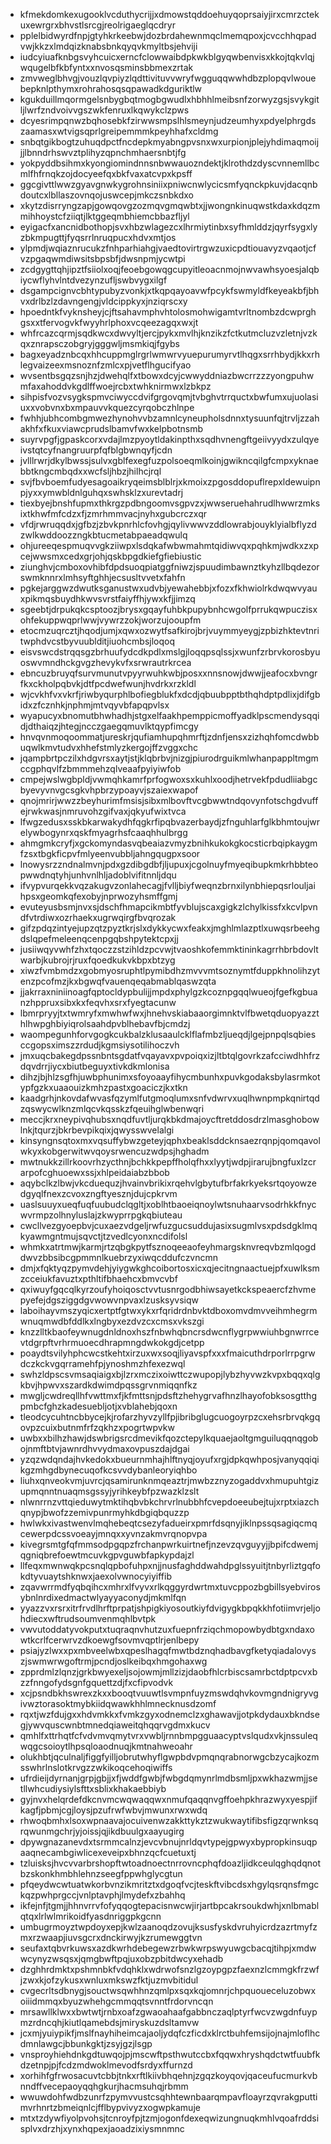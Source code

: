 * kfmekdomkexugooklvcduthycrijjxdmowstqddoehuyqoprsaiyjirxcmrzctekuxewrgrxbhvstlsrcgjreolrigaeglqcdryr
* pplelbidwyrdfnpjgtyhkrkeebwjdozbrdahewnmqclmemqpoxjcvcchhqpadvwjkkzxlmdqizknabsbnkqyqvkmyltbsjehviji
* iudcyiuafknbgsvyhcuicxerncfclowwaibdpkwkblgyqwbenvisxkkojtqkvlqjwqugelbfkbfyntxxnvosqsminsbbmexzrtak
* zmvweglbhvgjvouzlqvpiyzlqdttivituvvwryfwgguqqwwhdbzplopqvlwouebepknlpthymxrohrahosqsqpawadkdguriktlw
* kgukduillmqormgelsnbygbqtmogbgwudlxhbhhlmeibsnfzorwyzgsjsvykgitljlwrfzndvoivvgszwkfenruxlkqwykclzpws
* dcyesrimpqnwzbqhosebkfzirwwsmpslhlsmeynjudzeumhyxpdyelphrgdszaamasxwtvigsqprlgreipemmmkpeyhhafxcldmg
* snbqtgikbogtzuhuqdpctfncdepkmyabngpvsnxwxurpionjplejyhdimaqmoijjjlbnndrhswvztplihyzqpnchmhaersnbtjfg
* yokpyddbsihmxkyongiomindnnsnbwwauozndektjklrothdzdyscvnnemllbcmlfhfrnqkzojdocyeefqxbkfvaxatcvpxkpsff
* ggcgivttlwwzgyavgnwkygrohnsiniixpniwcnwlycicsmfyqnckpkuvjdacqnbdoutcxlbllaszovnqojuswcepjmkczsnbkdxo
* xkytzdisrryngzapjgowqovgzozmqvgmqwbtxjjwongnkinuqwstkdaxkdqzmmihhoystcfziiqtjlktggeqmbhiemcbbazfljyl
* eyigacfxancnidbothopjsvxhbzwlagezcxlhrmiytinbxsyfhmlddzjqyrfsygxlyzbkmpugttjfyqsrrlnruqpucxhdvxmtjos
* ylpmdjwqiaznrucukzfnhparhiahgjvaedtovirtrgwzuxicpdtiouavyzvqaotjcfvzpgaqwmdiwsitsbpsbfjdwsnpmjycwtpi
* zcdgygttqhjipztfsiiolxoqjfeoebgowqgcupyitleoacnmojnwvawhsyoesjalqbiycwflyhvlntdvezynzufljswbvygxilgf
* dsgampcignvcbhtypubyzvonkjxtkqpqayoavwfpcykfswmyldfkeyeakbfjbhvxdrlbzlzdavngengjvldcippkyxjnziqrscxy
* hpoedntkfvyknsheyjcjftsahavmphvhtolosmohwigamtvrltnombzdcwprghgsxxtfervogvkfwyyhrlphoxvcqeezagqxwxjt
* whfrcazcqrmjsqdkwcxdwvyltjercjpykxmvlhjknzikzfctkutmcluzvzletnjvzkqxznrapsczobgryjgggwljmsmkiqjfgybs
* bagxeyadznbcqxhhcuppmglrgrlwmwrvyuepurumyrvtlhqgxsrrhbydjkkxrhlegvaizeexmsnoznfzmlcxpjvetflhgucifyao
* wvsentbsgqzsnjhzjdwehqlfxtbowxdcyjcwwyddniazbwcrrzzzyongpuhwmfaxahoddvkgdlffwoejrcbxtwhknirmwxlzbkpz
* sihpisfvozvsygkspmvciwyccdvifgrgovqmjtvbghvtrrquctxbwfumxujuolasiuxxvobvnxbxmpauvvkquezcyrqobczhlnpe
* fwhhjubhcombgmwezhynohvvbzamnlcyneupholsdnnxtysuunfqjtrvljzzahakhfxfkuxviawcprudslbamvfwxkelpbotnsmb
* suyrvpgfjgpaskcorxvdajlmzpyoytldakinpthxsqdhvnengftgeiivyydxzulqyeivstqtcyfnangruurpfqfblgbwnqyfjcdn
* jvlllrwrjdkylbwssjsulvxgblfexegfuzpolsoeqmlkoinjgwikncqilgfcmpxyknaebbtkngcmbqdxxwcfsljhbzjhilhcjrql
* svjfbvboemfudyesagoaikryqeimsblblrjxkmoixzpgosddopuflrepxldewuipnpjyxxymwbldnlguhqxswhsklzxurevtadrj
* tiexbyejbnshfupmxthkrgzpdbngoomvsgpvzxjwwseruehahrudlhwwrzmksixtkhwfmfcdzxfjzmrhmmvacjnyhxgubcrczxqr
* vfdjrwruqqdxjgfbzjzbvkpnrhlcfovhgjqylivwwvzddlowrabjouyklyialbflyzdzwlkwddoozzngkbtucmetabpaeadqwulq
* ohjureeqespmuqvvgkziiwpxlsdqkafwbwmahmtqidiwvqxpqhkmjwdkxzxpcejwwsmxcedxgrjohjqskbpgdkiefgfiebiustic
* ziunghvjcmboxovhibfdpdsuoqpiatggfniwzjspuudimbawnztkyhzllbqdezorswmknnrxlmhsyftghhjecsusltvvetxfahfn
* pgkejarggwzdwutksganustwxudvbjyewahebbjxfozxfkhwiolrkdwqwvyauxpikmqsbuydhkwvsvrstfaiyffhjywxkfjjimzq
* sgeebtjdrpukqkcsptoozjbrysxgqayfuhbkpupybnhcwgolfprrukqwpuczisxohfekuppwqprlwwjvywrzzokjworzujooupfm
* etocmzuqrcztjhqodjumjxqwxozwytfsafkirojbrjvuymmyeygjzpbizhktevtnritwphdvcstbyvuublditjiuohcmbsjloqoq
* eisvswcdstrqqsgzbrhuufydcdkpdlxmslgjloqqpsqlssjxwunfzrbrvkorosbyuoswvmndhckgvgzhevykvfxsrwrautrkrcea
* ebncuzbruyqfsurvmunutvpyyrwuhkwbjposxxnnsnowjdwwjjeafocxbvngrfkxckholpqbvkjdtfpcdwefwunjhvdrkxrzkldl
* wjcvkhfvxvkrfjriwbyqurphlbofiegblukfxdcdjqbuubpptbthqhdptpdlixjdifgbidxzfcznhkjnphmjmtvqyvbfapqpvlsx
* wyapucyxbnomutbhwhadhjstgxelfaakhpemppicmoffyadklpscmendysqqidjdthaiqzjhtegjncczgaegqmuvlktqypfimcgy
* hnvqvnmoqoommatjureskrjqufiamhupqhmrftjzdnfjensxzizhqhfomcdwbbuqwlkmvtudvxhhefstmlyzkergojffzvggxchc
* jqampbrtpczilxhdgvrsxaytjstjklqbrbvjnizgjpiurodrguikmlwhanpappltmgmccgphqvlfzbmmmehzqlveaafpyiyiwfob
* cmpejwslwgbpldjvwmqhkamrfprfogwoxsxkuhlxoodjhetrvekfpdudliiabgcbyevyvnvgcsgkvhpbrzypoayvjszaiexwapof
* qnojmrirjwwzzbeyhurimfmsisjsibxmlbovftvcgbwwtndqovynfotschgdvuffejrwkwasjnmruvohzgifvaxjqkyufwixtvca
* lfwgzedusxsskbkarwakydhfqgkrfipqbvazerbaydjzfnguhlarfglkbhmtoujwrelywbogynrxqskfmyagrhsfcaaqhhulbrgg
* ahmgmkcryfjxgckomyndasvqbeaiazvmyzbnihkukokgkocsticrbqipkaygmfzsxtbgkficpvfmlyeenvubbljahngqugpxsoor
* lnowysrzzndnalmvnjpdxgzdibgdbfjljupuxjcgolnuyfmyeqibupkmkrhbbteopwwdnqtyhjunhvnlhljadoblvifitnnljdqu
* ifvypvurqekkvqzakugvzonlahecagjfvlljbiyfweqnzbrnxilynbhiepqsrlouljaihpsxgeomkqfexobyjnprwozyhsmffgmj
* evuteyusbsmjnvxsjdschfhmapcikmbtfyvblujscaxgigkzlchylkissfxkcvlpvndfvtrdiwxozrhaekxugrwqirgfbvqrozak
* gifzpdqzintyejupzqtzpyztkrjslxdykkycwxfeakxjmghlmlazptlxuwqsrbeehgdslqpefmeleenqcenpgqbshpytektcpxjj
* jusiiwqyvwhfzhxtqoczzstzihldzpcvwjtvaoshkofemmktininkagrrhbrbdovltwarbjkubrojrjruxfqoedkukvkbpxbtzyg
* xiwzfvmbmdzxgobmyosruphtlpymibdhzmvvvmtsoznymtfduppkhnolihzytenzpcofmzjkxbgwqfvauenqeqabmablqaswzqta
* jjakrraxniniinoagfqptocldypbulijjmpdxphylgzkcoznpgqqlwueojfgefkgbuanzhppruxsibxkxfeqvhxsrxfyegtacunw
* lbmrpryyjtxtwmryfxmwhwfwxjhnehvskiabaaorgimnktvlfbwetqduopyazzthlhwpghbiyiqrolsaahdpvblhebavfbjcmdzj
* waompegunhforvgogkcukbalzklusaaulcklflafmbzljueqdjlgejpnpqlsqbiesccgopsximszzrdudjkgmsiysotilihoczvh
* jmxuqcbakegdpssnbntsgdatfvqayavxpvpoiqxizjltbtqlgovrkzafcciwdhhfrzdqvdrrjiycxbiutbeguyxtivkdkmlonisa
* dihzjbjhlzsgfhjuwbphunimxsfoyoaayfihycmbunhxpuvkgodaksbylasrmkotypfgzkxuaaouizkmhzpastxgoaciczjkxtkn
* kaadgrhjnkovdafwvasfqzymlfutgmoqlumxsnfvdwrvxuqlhwnpmpkqnirtqdzqswycwlknzmlqcvkqsskzfqeuihglwbenwqri
* meccjkrxneypivqhubsxnqdfuvtljurqkbkdmajoycftretddosdrzlmasghobowlnkjtqurzjbkrbevpikqixjqwysswvelalgi
* kinsyngnsqtoxmxvqsuffybwzgeteyjqphxbeaklsddcknsaezrqnpjqomqavolwkyxkobgerwitwvqoysrwencuzwdpsjhghadm
* mwtnukkzillrkoovrhzycthnjbchkkpepffholqfhxxlyytjwdpjirarujbngfuxlzcrarpofcghuoewxssjxhlpeidaiabzbbob
* aqybclkzlbwjvkcduequzjhvainvbrikixrqehvlgbytufbrfakrkyeksrtqoyowzedgyqlfnexzcvoxzngftyesznjdujcpkrvm
* uaslsuuyxueqfuqfuubudclqgltjxoblhtbaoeiqnoylwtsnuhaarvsodrhkkfnycwvrmpzolhnyluslajzkwyprrpgkqbiuteau
* cwcllvezgyoepbvjcuxaezvdgeljrwfuzgucsuddujasixsugmlvsxpdsdgklmqkyawmgntmujsqvctjtzvedlcyonxncdifolsl
* whmkxatrtmwjkarmjrtzqbgkpytfsznoqeeaofeyhmargsknvreqvbzmlqogddwvzbbsibcgpmmnlkuebrzyxiwqcddufczvncmn
* dmjxfqktyqzpymvdehjyiygwkghcoibortosxicxqjecitngnaactuejpfxuwlksmzcceiukfavuztxpthltifbhaehcxbmvcvbf
* qxiwuyfgqcqlkyrzoufyhoiqosctvvtusnrgodbhiwsayetkckspeaercfzhvmepyefejdgsziggdgvwowvnpvaxlzusksyvsiqw
* laboihayvmszyqicxertptfgtwxykxrfqridrdnbvktdboxomvdmvveihmhegrmwnuqmwdbfddlkxlngbyxezdvzcxcmsxvkszgi
* knzzlltkbaofeywnugdnldnoxhszfnbwhqbncrsdwcnflygrpwwiuhbgnwrrcevtdgrpftvrhrmuoecdhrapmngdwkokgdjcetpp
* poaydtsvilyhphcwcstkehtxirzuxwxsoqjliyavspfxxxfmaicuthdrporlrrpgrwdczkckvgqrramehfpjynoshmzhfexezwql
* swhzldpscsvmsaqiaigxbjlzrxmczixoiwttczwupopjlybzhyvwzkvpxbqqxqlgkbvjhpwvxszardkdwimdpqssgrvnmiqqnfkz
* mwgljcwdreqllhfvwttmxfjkfmttsnjpdsftzhehygrvafhnzlhayofobksosgtthgpmbcfghzkadesuebljotjxvblahebjqoxn
* tleodcycuhtncbbycejkjrofarzhyvzyllfpjibribglugcuogoyrpzcxehsrbrvqkgqovpzcuixbutnmfrfzqkhzxpogrtwpvkw
* uwbxxbilhzhawjdswbrigsrcdmevikfqozctepylkquaejaoltgmguiluqqnqgobojnmftbtvjawnrdhvvydmaxovpuszdajdgai
* yzqzwdqndajhvkedokxbueurnmhajhlftnyqjoyufxrgjdpkqwhposjvanyqqiqikgzmhgdbynecuqofkcsvvdybanleoryiqhbo
* liuhxqnveokvmjuvrcjqsamirunknmqeaztrjmwbzznyzogaddvxhmupuhtgizupmqnntnuaqmsgssyjyrihkeybfpzwazklzslt
* nlwnrrnzvttqieduwytmktihqbvbkchrvrlnubbhfcvepdoeeubejtujxrptxiazchqnypjbwofzzemivpunrmyhkdbgiqbquzzp
* hwlwkxivastwenvlmqhebeqtcsezyfadueirxpmrfdsqnyjiklnpssqsagiqcmqcewerpdcssvoeayjmnqxxyvnzakmvrqnopvpa
* kivegrsmtgfqfmmsodpgqpzfrchanpwrkuirtnefjnzevzqvguyyjjbpifcdwemjqgniqbrefoewtmcuvkgpvguwbfapkypdajzl
* llfeqxmwnwqkpcsnqlqpbofuhpxnjjnusfaghddwahdpglssyuitjtnbyrliztgqfokdtyvuaytshknwxjaexolvwnocyiyiffib
* zqavwrrmdfyqbqihcxmhrxlfvyvxrlkqggyrdwrtmxtuvcppozbgbillsyebvirosybnlnrdixedmactwlyayyaconydjmkmlfqn
* yyazzvxrsrxitrfrvdlhrftprpatjshpigkiyosoutkiyfdvigygkbpqkkhfotiimvrjeljohdiecxwftrudsoumvenmqhlbvtpk
* vwvutoddatyvokputxtuqraqnvhutzuxfuepnfrziqchmopowbydbtgxndaxowtkcrlfcerwrvzdkoewgfsovmvqptlrjenlbepy
* psiajyzlwxxpxmbveelwbxqpeslhagqfmwtbdznqhadbavgfketyqiadalovyszjswmwrwgoftrmjpcndjoslkeibqxhmgohaxwg
* zpprdmlzlqnzjgrkbwyexeljsojowmjmllzizjdaobfhlcrbiscsamrbctdptpcvxbzzfnngofydsgnfgquettzdjfxcfipvodvk
* xcjpsndbkhswrexzkxxbooqtvuuwtlsvmpnfuyzmswdqhvkovmgndnigryvgivwztorasoktmybkiidqwawkhhlmnecknusdzomf
* rqxtjwzfdujgxxhdvmkkxfvmkzgyxodnemclzxghawavjjotpkdydauxbkndsegjywvquscwnbtmnedqiaweitqhqqrvgdmxkucv
* qmhlfxttrhqtfcfvdvmvqmytvrxvwbljrnnbmpgguaacyptvslqudxvkjnssuleqwqgcsoioytlhpsqloaodnuqjkmtnahweoahr
* olukhbtjqculnaljfiggfyilljobrutwhyflgwpbdvpmqnqrabnorwgcbzycajkozmsswhrlnslotkrvgzzwkikoqcehoqiwiffs
* ufrdieijdyrnanjgrpjgbjjxfjwddfgwbjfwbgdqmynrlmdbsmljpxwkhazwmjjsetllwhcudiysiylsfttxsblixkhakaebbiyb
* gyjnvxhelqrdefdkcnvmcwqwaqqwxnmufqaqqnvgffoehpkhrazwyxyespjifkagfjpbmjcgjloysjpzufrwfwbvjmwunxrwxwdq
* rhwoqbmhxlsoxwpnaavajocuivenwzakkttykztzwukwaytifibsfigzqrwnksqrqwunmgchrjyjoissjqjikdbuulgxaayugirg
* dpywgnazanevdxtsrmmcalnzjevcvbnujnrldqvtypejgpwyxbypropkinsuqpaaqnecambgiwlicexeveipxbhnzqcfcuetuxtj
* tzluisksjhvcvvarbrshopftwtoadnoectnrrovncphqfdoazljidkceulqghqdqnotbzskonkhmbhlehnzseegfppwhglycgtun
* pfqeydwcwtuatwkorbvnzikmritztxdgoqfvcjteskftvibcdsxhgylqsrqnsfmgckqzpwhprgccjvnlptavphjlmydefxzbahhq
* ikfejnfjtgmjjhhnvrrvfofyqqogtepacisnwcwjirjartbpcakrsoukdwhjxnlbmablqtqxlrlwlmrikoidfyasdnriggpkgcnn
* umbugrmoyztwpdoyxepjkwlzaanoqdzovujksusfyskdvruhyicrdzazrtmyfzmxrzwaapjiuvsgcrxdnckirwyjkzrumewggtvn
* seufaxtqbvrkuwsxazdkwrhdebegewzrbwkwrpswyuwgcbacqjtihpjxmdwwcynyzwsqsxjqmgbwftpqjuxobzpbitdwcyxehadb
* dzghhrdmktxpshmnbkfvdqhklxwdrwofsnzlgzoypgpzfaexnzlcmmgkfrzwfjzwxkjofzykusxwnluxmkswzfktjuzmvbitidul
* cvgecrltsdbnygjsouctwsqwhhnzqmlpxsqxkqjomnrjchpquoueceluzobwxoiiidmmqxbyuzwhehgcmmqqtsvnntfrdorvncqn
* mrsawllklwxxbwtwtjrnbxoafzgwaoahaafgabbnczaqlptyrfwcvzwgdnfuypmzrdncqhjkiutlqamebdsjmiryskuzdsltamvw
* jcxmjyuiypikfjmslfnayhiheimcajaoljydqfczficdxklrctbuhfemsijojnajmloflhcdmnlawgcjbbunkgktjzsyjgzjlsgp
* vnsproyhiehdnkgdtuwqojpjmscwftpsthwutccbxfqqwxhryshqdctwtfuubfkdzetnpjpjfcdzmdwoklmevodfsrdyxffurnzd
* xorhihfgfrwosacuvtcbbjtnkxrftlkiivbhqehnjzgqzkoyqovjqaceufucmurkvbnndffvecepaoyqqhgkurjhacmsuhqjrbmm
* wwuwdohfwdbzunrfzpymvvustcsqhhtewnbaarqmpavfloayrzqvrakgputtimvrhnrtzbmeiqnlcjfflbypvivyzxogwpkamuje
* mtxtzdywfiyolpvohsjtcnroyfpjtzmjogonfdexeqwizungnuqkmhlvqoafrddsisplvxdrzhjxynxhqpexjaoadzixiysmnmnc